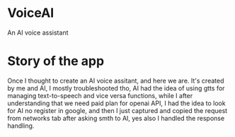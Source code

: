 # VoiceAI
An AI voice assistant

# Story of the app
Once I thought to create an AI voice assitant, and here we are.
It's created by me and AI, I mostly troubleshooted tho, AI had the idea of using gtts for managing text-to-speech and vice versa functions,
while I after understanding that we need paid plan for openai API, I had the idea to look for AI no register in google, and then I just captured and copied the request from networks tab after asking smth to AI,
yes also I handled the response handling.
